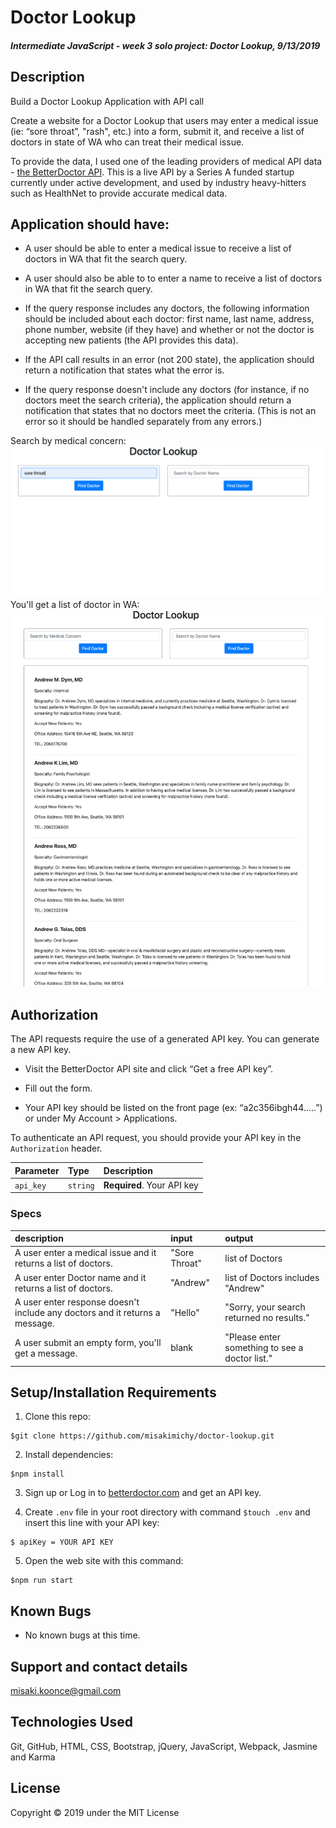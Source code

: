 # Doctor Lookup

#### _Intermediate JavaScript - week 3 solo project: Doctor Lookup, 9/13/2019_

## Description
Build a Doctor Lookup Application with API call

Create a website for a Doctor Lookup that users may enter a medical issue (ie: “sore throat”, "rash", etc.) into a form, submit it, and receive a list of doctors in state of WA who can treat their medical issue.

To provide the data, I used one of the leading providers of medical API data - [the BetterDoctor API](https://developer.betterdoctor.com/). This is a live API by a Series A funded startup currently under active development, and used by industry heavy-hitters such as HealthNet to provide accurate medical data.


## Application should have:

- A user should be able to enter a medical issue to receive a list of doctors in WA that fit the search query.

- A user should also be able to to enter a name to receive a list of doctors in WA that fit the search query.

- If the query response includes any doctors, the following information should be included about each doctor: first name, last name, address, phone number, website (if they have) and whether or not the doctor is accepting new patients (the API provides this data).

- If the API call results in an error (not 200 state), the application should return a notification that states what the error is.

- If the query response doesn't include any doctors (for instance, if no doctors meet the search criteria), the application should return a notification that states that no doctors meet the criteria. (This is not an error so it should be handled separately from any errors.)


Search by medical concern: ![search by medical issue](img/screenshot1.png)
You'll get a list of doctor in WA: ![a doctor's list](img/screenshot2.png)

## Authorization
The API requests require the use of a generated API key. You can generate a new API key.
- Visit the BetterDoctor API site and click “Get a free API key”.

- Fill out the form.

- Your API key should be listed on the front page (ex: “a2c356ibgh44…..”) or under My Account > Applications.


To authenticate an API request, you should provide your API key in the `Authorization` header.


| Parameter | Type | Description |
| :--- | :--- | :--- |
| `api_key` | `string` | **Required**. Your API key |


### Specs

| description | input | output |
| :-- | :-- | :-- |
| A user enter a medical issue and it returns a list of doctors. |  "Sore Throat"  | list of Doctors |
| A user enter Doctor name and it returns a list of doctors. | "Andrew" | list of Doctors includes "Andrew" |
| A user enter response doesn't include any doctors and it returns a message. | "Hello" | "Sorry, your search returned no results."|
| A user submit an empty form, you'll get a message.| blank | "Please enter something to see a doctor list." | 


## Setup/Installation Requirements

1. Clone this repo:
```
$git clone https://github.com/misakimichy/doctor-lookup.git
```

2. Install dependencies: 
```
$npm install
```

3. Sign up or Log in to [betterdoctor.com](https://developer.betterdoctor.com/) and get an API key.

4. Create `.env` file in your root directory with command ` $touch .env ` and insert this line with your API key:
```
$ apiKey = YOUR API KEY
```

5. Open the web site with this command:
```
$npm run start
```

## Known Bugs
* No known bugs at this time.

## Support and contact details
 misaki.koonce@gmail.com

## Technologies Used
Git, GitHub, HTML, CSS, Bootstrap, jQuery, JavaScript, Webpack, Jasmine and Karma

## License
Copyright © 2019 under the MIT License
